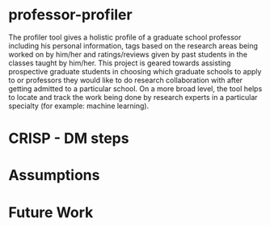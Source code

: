 # professor-profiler
The profiler tool gives a holistic profile of a graduate school professor including his personal information, tags based on the research areas being worked on by him/her and ratings/reviews given by past students in the classes taught by him/her. This project is geared towards assisting prospective graduate students in choosing which graduate schools to apply to or professors they would like to do research collaboration with after getting admitted to a particular school. On a more broad level, the tool helps to locate and track the work being done by research experts in a particular specialty (for example: machine learning).

# CRISP - DM steps

# Assumptions

# Future Work
